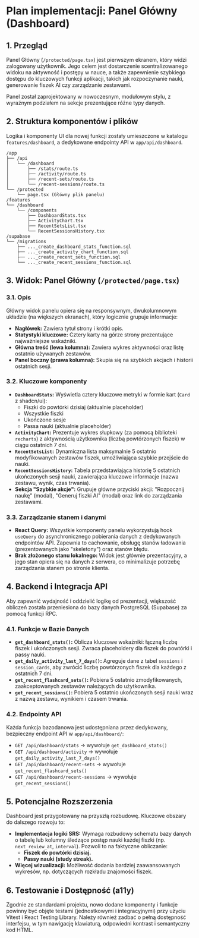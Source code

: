 # Plan implementacji: Panel Główny (Dashboard)

## 1. Przegląd

Panel Główny (`/protected/page.tsx`) jest pierwszym ekranem, który widzi zalogowany użytkownik. Jego celem jest dostarczenie scentralizowanego widoku na aktywność i postępy w nauce, a także zapewnienie szybkiego dostępu do kluczowych funkcji aplikacji, takich jak rozpoczynanie nauki, generowanie fiszek AI czy zarządzanie zestawami.

Panel został zaprojektowany w nowoczesnym, modułowym stylu, z wyraźnym podziałem na sekcje prezentujące różne typy danych.

## 2. Struktura komponentów i plików

Logika i komponenty UI dla nowej funkcji zostały umieszczone w katalogu `features/dashboard`, a dedykowane endpointy API w `app/api/dashboard`.

```
/app
├── /api
│   └── /dashboard
│       ├── /stats/route.ts
│       ├── /activity/route.ts
│       ├── /recent-sets/route.ts
│       └── /recent-sessions/route.ts
└── /protected
    └── page.tsx (Główny plik panelu)
/features
└── /dashboard
    └── /components
        ├── DashboardStats.tsx
        ├── ActivityChart.tsx
        ├── RecentSetsList.tsx
        └── RecentSessionsHistory.tsx
/supabase
└── /migrations
    ├── ..._create_dashboard_stats_function.sql
    ├── ..._create_activity_chart_function.sql
    ├── ..._create_recent_sets_function.sql
    └── ..._create_recent_sessions_function.sql
```

## 3. Widok: Panel Główny (`/protected/page.tsx`)

### 3.1. Opis

Główny widok panelu opiera się na responsywnym, dwukolumnowym układzie (na większych ekranach), który logicznie grupuje informacje:

- **Nagłówek:** Zawiera tytuł strony i krótki opis.
- **Statystyki kluczowe:** Cztery karty na górze strony prezentujące najważniejsze wskaźniki.
- **Główna treść (lewa kolumna):** Zawiera wykres aktywności oraz listę ostatnio używanych zestawów.
- **Panel boczny (prawa kolumna):** Skupia się na szybkich akcjach i historii ostatnich sesji.

### 3.2. Kluczowe komponenty

- **`DashboardStats`:** Wyświetla cztery kluczowe metryki w formie kart (`Card` z shadcn/ui):
  - Fiszki do powtórki dzisiaj (aktualnie placeholder)
  - Wszystkie fiszki
  - Ukończone sesje
  - Passa nauki (aktualnie placeholder)
- **`ActivityChart`:** Prezentuje wykres słupkowy (za pomocą biblioteki `recharts`) z aktywnością użytkownika (liczbą powtórzonych fiszek) w ciągu ostatnich 7 dni.
- **`RecentSetsList`:** Dynamiczna lista maksymalnie 5 ostatnio modyfikowanych zestawów fiszek, umożliwiająca szybkie przejście do nauki.
- **`RecentSessionsHistory`:** Tabela przedstawiająca historię 5 ostatnich ukończonych sesji nauki, zawierająca kluczowe informacje (nazwa zestawu, wynik, czas trwania).
- **Sekcja "Szybkie akcje":** Grupuje główne przyciski akcji: "Rozpocznij naukę" (modal), "Generuj fiszki AI" (modal) oraz link do zarządzania zestawami.

### 3.3. Zarządzanie stanem i danymi

- **React Query:** Wszystkie komponenty panelu wykorzystują hook `useQuery` do asynchronicznego pobierania danych z dedykowanych endpointów API. Zapewnia to cachowanie, obsługę stanów ładowania (prezentowanych jako "skeletony") oraz stanów błędu.
- **Brak złożonego stanu lokalnego:** Widok jest głównie prezentacyjny, a jego stan opiera się na danych z serwera, co minimalizuje potrzebę zarządzania stanem po stronie klienta.

## 4. Backend i Integracja API

Aby zapewnić wydajność i oddzielić logikę od prezentacji, większość obliczeń została przeniesiona do bazy danych PostgreSQL (Supabase) za pomocą funkcji RPC.

### 4.1. Funkcje w Bazie Danych

- **`get_dashboard_stats()`:** Oblicza kluczowe wskaźniki: łączną liczbę fiszek i ukończonych sesji. Zwraca placeholdery dla fiszek do powtórki i passy nauki.
- **`get_daily_activity_last_7_days()`:** Agreguje dane z tabel `sessions` i `session_cards`, aby zwrócić liczbę powtórzonych fiszek dla każdego z ostatnich 7 dni.
- **`get_recent_flashcard_sets()`:** Pobiera 5 ostatnio zmodyfikowanych, zaakceptowanych zestawów należących do użytkownika.
- **`get_recent_sessions()`:** Pobiera 5 ostatnio ukończonych sesji nauki wraz z nazwą zestawu, wynikiem i czasem trwania.

### 4.2. Endpointy API

Każda funkcja bazodanowa jest udostępniana przez dedykowany, bezpieczny endpoint API w `app/api/dashboard/`:

- `GET /api/dashboard/stats` -> wywołuje `get_dashboard_stats()`
- `GET /api/dashboard/activity` -> wywołuje `get_daily_activity_last_7_days()`
- `GET /api/dashboard/recent-sets` -> wywołuje `get_recent_flashcard_sets()`
- `GET /api/dashboard/recent-sessions` -> wywołuje `get_recent_sessions()`

## 5. Potencjalne Rozszerzenia

Dashboard jest przygotowany na przyszłą rozbudowę. Kluczowe obszary do dalszego rozwoju to:

- **Implementacja logiki SRS:** Wymaga rozbudowy schematu bazy danych o tabelę lub kolumny śledzące postęp nauki każdej fiszki (np. `next_review_at`, `interval`). Pozwoli to na faktyczne obliczanie:
  - **Fiszek do powtórki dzisiaj.**
  - **Passy nauki (study streak).**
- **Więcej wizualizacji:** Możliwość dodania bardziej zaawansowanych wykresów, np. dotyczących rozkładu znajomości fiszek.

## 6. Testowanie i Dostępność (a11y)

Zgodnie ze standardami projektu, nowo dodane komponenty i funkcje powinny być objęte testami (jednostkowymi i integracyjnymi) przy użyciu Vitest i React Testing Library. Należy również zadbać o pełną dostępność interfejsu, w tym nawigację klawiaturą, odpowiedni kontrast i semantyczny kod HTML.
